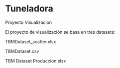 # Tuneladora
Proyecto Visualización

El proyecto de visualización se basa en tres datasets:

TBMDataset_scatter.xlsx<p>
TBMDataset.csv<p>
TBM Dataset Produccion.xlsx<p>
